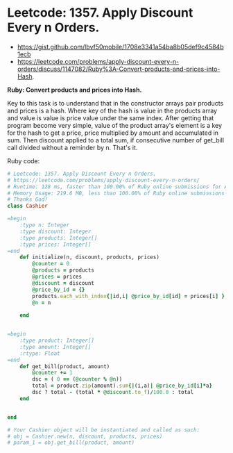 # Leetcode: 1357. Apply Discount Every n Orders.

- https://gist.github.com/lbvf50mobile/1708e3341a54ba8b05def9c4584b1ecb
- https://leetcode.com/problems/apply-discount-every-n-orders/discuss/1147082/Ruby%3A-Convert-products-and-prices-into-Hash.


**Ruby: Convert products and prices into Hash.**

Key to this task is to understand that in the constructor arrays pair products and prices is a hash. Where key of the hash is value in the products array and value is value is price value under the same index. After getting that program become very simple, value of the product array's element is a key for the hash to get a price, price multiplied by amount and accumulated in sum. Then discount applied to a total sum, if consecutive number of get_bill call divided without a reminder by n. That's it.


Ruby code:
```Ruby
# Leetcode: 1357. Apply Discount Every n Orders.
# https://leetcode.com/problems/apply-discount-every-n-orders/
# Runtime: 128 ms, faster than 100.00% of Ruby online submissions for Apply Discount Every n Orders.
# Memory Usage: 219.6 MB, less than 100.00% of Ruby online submissions for Apply Discount Every n Orders.
# Thanks God!
class Cashier

=begin
    :type n: Integer
    :type discount: Integer
    :type products: Integer[]
    :type prices: Integer[]
=end
    def initialize(n, discount, products, prices)
        @counter = 0
        @products = products
        @prices = prices
        @discount = discount
        @price_by_id = {}
        products.each_with_index{|id,i| @price_by_id[id] = prices[i] }
        @n = n
        
    end


=begin
    :type product: Integer[]
    :type amount: Integer[]
    :rtype: Float
=end
    def get_bill(product, amount)
        @counter += 1
        dsc = ( 0 == (@counter % @n))
        total = product.zip(amount).sum{|(i,a)| @price_by_id[i]*a}
        dsc ? total - (total * @discount.to_f)/100.0 : total
    end


end

# Your Cashier object will be instantiated and called as such:
# obj = Cashier.new(n, discount, products, prices)
# param_1 = obj.get_bill(product, amount)
```